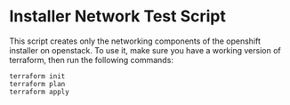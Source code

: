 # Installer Network Test Script
This script creates only the networking components of the openshift installer on openstack. To use it, make sure you have a working version of terraform, then run the following commands:

```shell
terraform init
terraform plan
terraform apply
```
